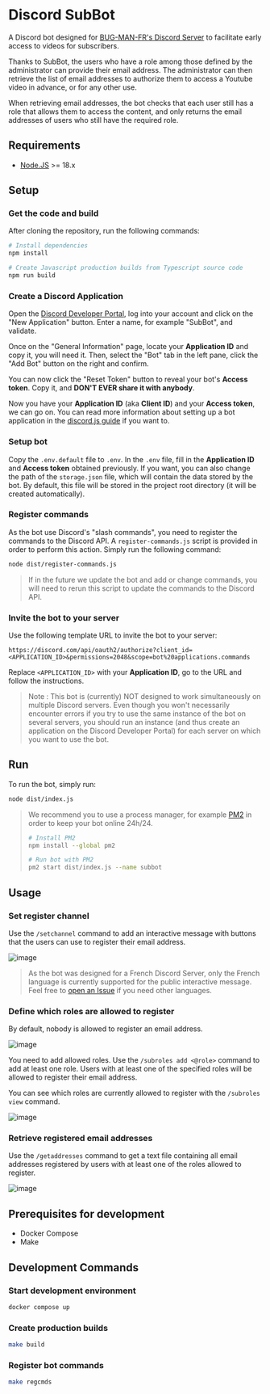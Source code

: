 # Discord SubBot

A Discord bot designed for [BUG-MAN-FR's Discord Server](https://discord.com/invite/bugmanfr) to facilitate early access to videos for subscribers.

Thanks to SubBot, the users who have a role among those defined by the administrator can provide their email address. The administrator can then retrieve the list of email addresses to authorize them to access a Youtube video in advance, or for any other use.

When retrieving email addresses, the bot checks that each user still has a role that allows them to access the content, and only returns the email addresses of users who still have the required role.

## Requirements

- [Node.JS](https://nodejs.org/) >= 18.x

## Setup

### Get the code and build

After cloning the repository, run the following commands:

```sh
# Install dependencies
npm install

# Create Javascript production builds from Typescript source code
npm run build
```

### Create a Discord Application

Open the [Discord Developer Portal](https://discord.com/developers/applications), log into your account and click on the "New Application" button. Enter a name, for example "SubBot", and validate.

Once on the "General Information" page, locate your **Application ID** and copy it, you will need it. Then, select the "Bot" tab in the left pane, click the "Add Bot" button on the right and confirm.

You can now click the "Reset Token" button to reveal your bot's **Access token**. Copy it, and **DON'T EVER share it with anybody**.

Now you have your **Application ID** (aka **Client ID**) and your **Access token**, we can go on. You can read more information about setting up a bot application in the [discord.js guide](https://discordjs.guide/preparations/setting-up-a-bot-application.html#creating-your-bot) if you want to.

### Setup bot

Copy the `.env.default` file to `.env`. In the `.env` file, fill in the **Application ID** and **Access token** obtained previously. If you want, you can also change the path of the `storage.json` file, which will contain the data stored by the bot. By default, this file will be stored in the project root directory (it will be created automatically).

### Register commands

As the bot use Discord's "slash commands", you need to register the commands to the Discord API. A `register-commands.js` script is provided in order to perform this action. Simply run the following command:

```sh
node dist/register-commands.js
```

> If in the future we update the bot and add or change commands, you will need to rerun this script to update the commands to the Discord API.

### Invite the bot to your server

Use the following template URL to invite the bot to your server:

```
https://discord.com/api/oauth2/authorize?client_id=<APPLICATION_ID>&permissions=2048&scope=bot%20applications.commands
```

Replace `<APPLICATION_ID>` with your **Application ID**, go to the URL and follow the instructions.

> Note : This bot is (currently) NOT designed to work simultaneously on multiple Discord servers. Even though you won't necessarily encounter errors if you try to use the same instance of the bot on several servers, you should run an instance (and thus create an application on the Discord Developer Portal) for each server on which you want to use the bot.

## Run

To run the bot, simply run:

```sh
node dist/index.js
```

> We recommend you to use a process manager, for example [PM2](https://pm2.keymetrics.io/) in order to keep your bot online 24h/24.
>
> ```sh
> # Install PM2
> npm install --global pm2
> 
> # Run bot with PM2
> pm2 start dist/index.js --name subbot
> ```

## Usage

### Set register channel

Use the `/setchannel` command to add an interactive message with buttons that the users can use to register their email address.

![image](https://user-images.githubusercontent.com/26703184/209154994-178f96ea-f458-444f-9fc1-39001a6e8402.png)

> As the bot was designed for a French Discord Server, only the French language is currently supported for the public interactive message. Feel free to [open an Issue](https://github.com/EmileCalixte/discord-subbot/issues/new) if you need other languages.

### Define which roles are allowed to register

By default, nobody is allowed to register an email address.

![image](https://user-images.githubusercontent.com/26703184/209155785-568e6d6b-60dd-4be4-b81a-a9c91a53c474.png)

You need to add allowed roles. Use the `/subroles add <@role>` command to add at least one role. Users with at least one of the specified roles will be allowed to register their email address.

You can see which roles are currently allowed to register with the `/subroles view` command.

![image](https://user-images.githubusercontent.com/26703184/209158024-ad698274-540d-4c58-9007-a41514f57406.png)

### Retrieve registered email addresses

Use the `/getaddresses` command to get a text file containing all email addresses registered by users with at least one of the roles allowed to register.

![image](https://user-images.githubusercontent.com/26703184/209161697-d0f26f06-c23f-41d6-80ea-7969f48b514f.png)

## Prerequisites for development

- Docker Compose
- Make

## Development Commands

### Start development environment

```sh
docker compose up
```

### Create production builds

```sh
make build
```

### Register bot commands

```sh
make regcmds
```
